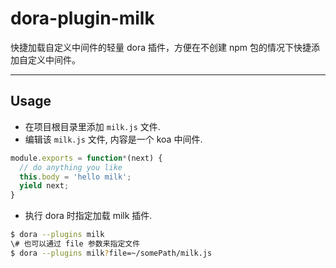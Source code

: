 # dora-plugin-milk

快捷加载自定义中间件的轻量 dora 插件，方便在不创建 npm 包的情况下快捷添加自定义中间件。

----

## Usage

* 在项目根目录里添加 `milk.js` 文件.
* 编辑该 `milk.js` 文件, 内容是一个 koa 中间件.

````js
module.exports = function*(next) {
  // do anything you like
  this.body = 'hello milk';
  yield next;
}
````

* 执行 dora 时指定加载 milk 插件.

```bash
$ dora --plugins milk
\# 也可以通过 file 参数来指定文件
$ dora --plugins milk?file=~/somePath/milk.js
```




